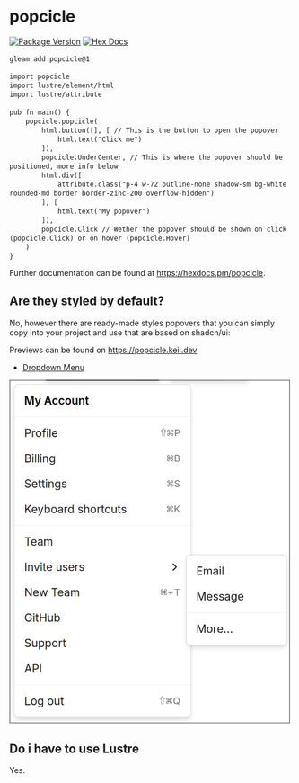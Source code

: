 # popcicle

[![Package Version](https://img.shields.io/hexpm/v/popcicle)](https://hex.pm/packages/popcicle)
[![Hex Docs](https://img.shields.io/badge/hex-docs-ffaff3)](https://hexdocs.pm/popcicle/)

```sh
gleam add popcicle@1
```
```gleam
import popcicle
import lustre/element/html
import lustre/attribute

pub fn main() {
    popcicle.popcicle(
        html.button([], [ // This is the button to open the popover
            html.text("Click me")
        ]),
        popcicle.UnderCenter, // This is where the popover should be positioned, more info below
        html.div([
            attribute.class("p-4 w-72 outline-none shadow-sm bg-white rounded-md border border-zinc-200 overflow-hidden")
        ], [
            html.text("My popover")
        ]),
        popcicle.Click // Wether the popover should be shown on click (popcicle.Click) or on hover (popcicle.Hover)
    )
}
```

Further documentation can be found at <https://hexdocs.pm/popcicle>.

## Are they styled by default?

No, however there are ready-made styles popovers that you can simply copy into your project and use that are based on shadcn/ui:

Previews can be found on https://popcicle.keii.dev

* [Dropdown Menu](https://github.com/dinkelspiel/popcicle/blob/master/examples/dropdown_menu.gleam)
 
<img width="500px" src="https://github.com/dinkelspiel/popcicle/blob/master/examples/dropdown_menu.png">

## Do i have to use Lustre

Yes.

